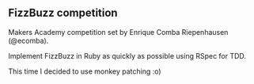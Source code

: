 FizzBuzz competition
--------------------

Makers Academy competition set by Enrique Comba Riepenhausen (@ecomba).

Implement FizzBuzz in Ruby as quickly as possible using RSpec for TDD.

This time I decided to use monkey patching :o)